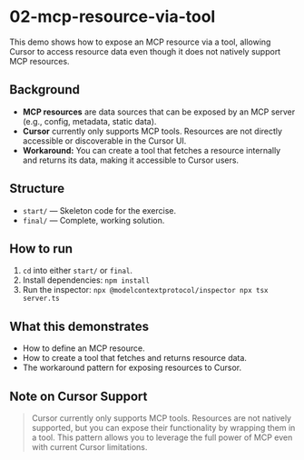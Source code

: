 # 02-mcp-resource-via-tool

This demo shows how to expose an MCP resource via a tool, allowing Cursor to access resource data even though it does not natively support MCP resources.

## Background
- **MCP resources** are data sources that can be exposed by an MCP server (e.g., config, metadata, static data).
- **Cursor** currently only supports MCP tools. Resources are not directly accessible or discoverable in the Cursor UI.
- **Workaround:** You can create a tool that fetches a resource internally and returns its data, making it accessible to Cursor users.

## Structure
- `start/` — Skeleton code for the exercise.
- `final/` — Complete, working solution.

## How to run
1. `cd` into either `start/` or `final`.
2. Install dependencies: `npm install`
3. Run the inspector: `npx @modelcontextprotocol/inspector npx tsx server.ts`

## What this demonstrates
- How to define an MCP resource.
- How to create a tool that fetches and returns resource data.
- The workaround pattern for exposing resources to Cursor.

## Note on Cursor Support
> Cursor currently only supports MCP tools. Resources are not natively supported, but you can expose their functionality by wrapping them in a tool. This pattern allows you to leverage the full power of MCP even with current Cursor limitations. 
